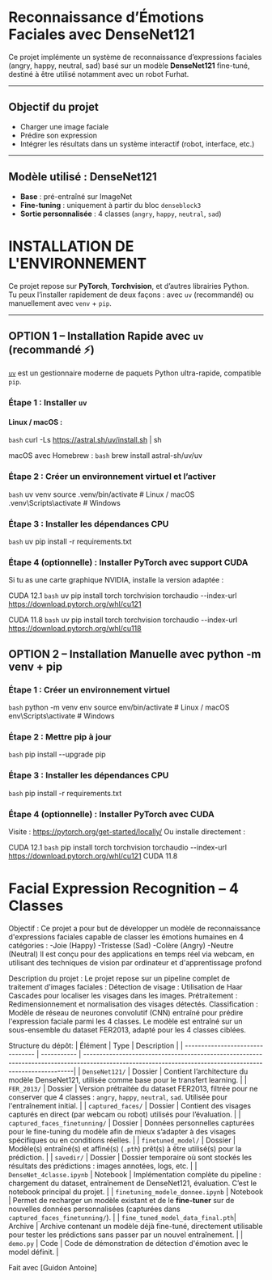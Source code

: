 #  Reconnaissance d’Émotions Faciales avec DenseNet121

Ce projet implémente un système de reconnaissance d’expressions faciales (angry, happy, neutral, sad) basé sur un modèle **DenseNet121** fine-tuné, destiné à être utilisé notamment avec un robot Furhat.

---

##  Objectif du projet

- Charger une image faciale
- Prédire son expression
- Intégrer les résultats dans un système interactif (robot, interface, etc.)

---

##  Modèle utilisé : DenseNet121

- **Base** : pré-entraîné sur ImageNet
- **Fine-tuning** : uniquement à partir du bloc `denseblock3`
- **Sortie personnalisée** : 4 classes (`angry`, `happy`, `neutral`, `sad`)

#  INSTALLATION DE L'ENVIRONNEMENT

Ce projet repose sur **PyTorch**, **Torchvision**, et d’autres librairies Python.  
Tu peux l’installer rapidement de deux façons : avec `uv` (recommandé) ou manuellement avec `venv` + `pip`.

---

##  OPTION 1 – Installation Rapide avec `uv` (recommandé ⚡)

[`uv`](https://github.com/astral-sh/uv) est un gestionnaire moderne de paquets Python ultra-rapide, compatible `pip`.

###  Étape 1 : Installer `uv`

####  Linux / macOS :
```bash```
curl -Ls https://astral.sh/uv/install.sh | sh

 macOS avec Homebrew :
 ```bash``` brew install astral-sh/uv/uv
### Étape 2 : Créer un environnement virtuel et l’activer
```bash```
  uv venv
  source .venv/bin/activate        # Linux / macOS
  .venv\Scripts\activate           # Windows
### Étape 3 : Installer les dépendances CPU
```bash```
  uv pip install -r requirements.txt
### Étape 4 (optionnelle) : Installer PyTorch avec support CUDA
  Si tu as une carte graphique NVIDIA, installe la version adaptée :

CUDA 12.1
      ```bash```
uv pip install torch torchvision torchaudio --index-url https://download.pytorch.org/whl/cu121

CUDA 11.8
```bash```
uv pip install torch torchvision torchaudio --index-url https://download.pytorch.org/whl/cu118


## OPTION 2 – Installation Manuelle avec python -m venv + pip
### Étape 1 : Créer un environnement virtuel
```bash```
python -m venv env
source env/bin/activate         # Linux / macOS
env\Scripts\activate            # Windows
### Étape 2 : Mettre pip à jour
```bash``` pip install --upgrade pip
### Étape 3 : Installer les dépendances CPU
```bash```
  pip install -r requirements.txt
  
### Étape 4 (optionnelle) : Installer PyTorch avec CUDA
Visite : https://pytorch.org/get-started/locally/
Ou installe directement :

  CUDA 12.1
```bash```
pip install torch torchvision torchaudio --index-url https://download.pytorch.org/whl/cu121
CUDA 11.8











# Facial Expression Recognition – 4 Classes

  Objectif : 
    Ce projet a pour but de développer un modèle de reconnaissance d'expressions faciales capable de classer les émotions humaines en 4 catégories :
      -Joie (Happy)
      -Tristesse (Sad)
      -Colère (Angry)
      -Neutre (Neutral)
  Il est conçu pour des applications en temps réel via webcam, en utilisant des techniques de vision par ordinateur et d'apprentissage profond


Description du projet :
  Le projet repose sur un pipeline complet de traitement d'images faciales :
    Détection de visage : Utilisation de Haar Cascades pour localiser les visages dans les images.
    Prétraitement : Redimensionnement et normalisation des visages détectés.
    Classification : Modèle de réseau de neurones convolutif (CNN) entraîné pour prédire l'expression faciale parmi les 4 classes.
    Le modèle est entraîné sur un sous-ensemble du dataset FER2013, adapté pour les 4 classes ciblées.

Structure du dépôt:
| Élément                          | Type        | Description                                                                                                                                              |
| -------------------------------- | ----------- | ---------------------------------------------------------------------------------------------------------------------------------------------------------|
| `DenseNet121/`                   |  Dossier  | Contient l’architecture du modèle DenseNet121, utilisée comme base pour le transfert learning.                                                             |
| `FER_2013/`                      |  Dossier  | Version prétraitée du dataset FER2013, filtrée pour ne conserver que 4 classes : `angry`, `happy`, `neutral`, `sad`. Utilisée pour l'entraînement initial. |
| `captured_faces/`                |  Dossier  | Contient des visages capturés en direct (par webcam ou robot) utilisés pour l’évaluation.                                                                  |
| `captured_faces_finetunning/`    |  Dossier  | Données personnelles capturées pour le fine-tuning du modèle afin de mieux s’adapter à des visages spécifiques ou en conditions réelles.                   |
| `finetuned_model/`               |  Dossier  | Modèle(s) entraîné(s) et affiné(s) (`.pth`) prêt(s) à être utilisé(s) pour la prédiction.                                                                  |
| `savedir/`                       |  Dossier  | Dossier temporaire où sont stockés les résultats des prédictions : images annotées, logs, etc.                                                             |
| `DenseNet_4classe.ipynb`         |  Notebook | Implémentation complète du pipeline : chargement du dataset, entraînement de DenseNet121, évaluation. C’est le notebook principal du projet.               |
| `finetuning_modele_donnee.ipynb` |  Notebook | Permet de recharger un modèle existant et de le **fine-tuner** sur de nouvelles données personnalisées (capturées dans `captured_faces_finetunning/`).     |
| `fine_tuned_model_data_final.pth`|  Archive  | Archive contenant un modèle déjà fine-tuné, directement utilisable pour tester les prédictions sans passer par un nouvel entraînement.                     |
| `demo.py`                        |  Code     | Code de démonstration de détection d'émotion avec le model définit.                                                                                        |


Fait avec [Guidon Antoine]
